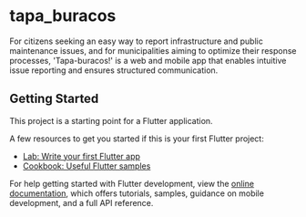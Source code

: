 # tapa_buracos

For citizens seeking an easy way to report infrastructure and public maintenance issues, and for municipalities aiming to optimize their response processes, 'Tapa-buracos!' is a web and mobile app that enables intuitive issue reporting and ensures structured communication.

## Getting Started

This project is a starting point for a Flutter application.

A few resources to get you started if this is your first Flutter project:

- [Lab: Write your first Flutter app](https://docs.flutter.dev/get-started/codelab)
- [Cookbook: Useful Flutter samples](https://docs.flutter.dev/cookbook)

For help getting started with Flutter development, view the
[online documentation](https://docs.flutter.dev/), which offers tutorials,
samples, guidance on mobile development, and a full API reference.
